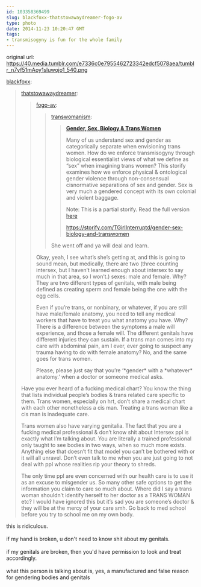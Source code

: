 ```yaml
---
id: 103358369499
slug: blackfoxx-thatstowawaydreamer-fogo-av
type: photo
date: 2014-11-23 10:20:47 GMT
tags:
- transmisogyny is fun for the whole family
---
```

original url: https://40.media.tumblr.com/e7336c0e7955462723342edcf5078aea/tumblr_n7yf51mAoy1sluwojo1_540.png

<p><a href="http://blackfoxx.tumblr.com/post/103353974498/thatstowawaydreamer-fogo-av-transwomanism" class="tumblr_blog">blackfoxx</a>:</p>

<blockquote><p><a href="http://thatstowawaydreamer.tumblr.com/post/102651547149/fogo-av-transwomanism-gender-sex-biology" class="tumblr_blog">thatstowawaydreamer</a>:</p>

<blockquote><p><a class="tumblr_blog" href="http://fogo-av.tumblr.com/post/98470605122/transwomanism-gender-sex-biology-trans">fogo-av</a>:</p>
<blockquote>
<p><a class="tumblr_blog" href="http://transwomanism.tumblr.com/post/90297723292/gender-sex-biology-trans-women-many-of-us">transwomanism</a>:</p>
<blockquote>
<p><a href="https://storify.com/TGirlInterruptd/gender-sex-biology-and-transwomen"><strong>Gender, Sex, Biology &amp; Trans Women</strong></a></p>
<p>Many of us understand sex and gender as categorically separate when envisioning trans women. How do we enforce transmisogyny through biological essentialist views of what we define as “sex” when imagining trans women? This storify examines how we enforce physical &amp; ontological gender violence through non-consensual cisnormative separations of sex and gender. Sex is very much a gendered concept with its own colonial and violent baggage.</p>
<p>Note: This is a partial storify. Read the full version <a href="https://storify.com/TGirlInterruptd/gender-sex-biology-and-transwomen">here</a></p>
<p><a href="https://storify.com/TGirlInterruptd/gender-sex-biology-and-transwomen">https://storify.com/TGirlInterruptd/gender-sex-biology-and-transwomen</a> </p>
</blockquote>
<p>She went off and ya will deal and learn.</p>
</blockquote>
<p>Okay, yeah, I see what’s she’s getting at, and this is going to sound mean, but medically, there are two (three counting intersex, but I haven’t learned enough about intersex to say much in that area, so I won’t.) sexes: male and female. Why? They are two different types of genitals, with male being defined as creating sperm and female being the one with the egg cells.</p>
<p>Even if you’re trans, or nonbinary, or whatever, if you are still have male/female anatomy, you need to tell any medical workers that have to treat you what anatomy you have. Why? There is a difference between the symptoms a male will experience, and those a female will. The different genitals have different injuries they can sustain. If a trans man comes into my care with abdominal pain, am I ever, ever going to suspect any trauma having to do with female anatomy? No, and the same goes for trans women.</p>
<p>Please, please just say that you’re ‘*gender* with a *whatever* anatomy.’ when a doctor or someone medical asks.</p></blockquote>

<p>Have you ever heard of a fucking medical chart? You know the thing that lists individual people&#8217;s bodies &amp; trans related care specific to them. Trans women, especially on hrt, don&#8217;t share a medical chart with each other nonetheless a cis man. Treating a trans woman like a cis man is inadequate care. </p><p>Trans women also have varying genitalia. The fact that you are a fucking medical professional &amp; don&#8217;t know shit about Intersex ppl is exactly what I&#8217;m talking about. You are literally a trained professional only taught to see bodies in two ways, when so much more exists. Anything else that doesn&#8217;t fit that model you can&#8217;t be bothered with or it will all unravel. Don&#8217;t even talk to me when you are just going to not deal with ppl whose realities rip your theory to shreds. </p><p>The only time ppl are even concerned with our health care is to use it as an excuse to misgender us. So many other safe options to get the information you claim to care so much about. Where did I say a trans woman shouldn&#8217;t identify herself to her doctor as a TRANS WOMAN etc? I would have ignored this but it&#8217;s sad you are someone&#8217;s doctor &amp; they will be at the mercy of your care smh. Go back to med school before you try to school me on my own body.</p></blockquote>

<p>this is ridiculous.<br/><br/>if my hand is broken, u don't need to know shit about my genitals.<br/><br/>if my genitals are broken, then you'd have permission to look and treat accordingly. <br/><br/>what this person is talking about is, yes, a manufactured and false reason for gendering bodies and genitals<br/><br/></p>